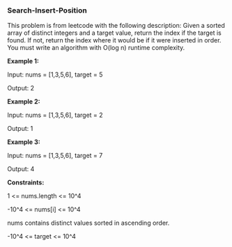 ### Search-Insert-Position

This problem is from leetcode with the following description: 
Given a sorted array of distinct integers and a target value, return the index if the target is found. 
If not, return the index where it would be if it were inserted in order.  
You must write an algorithm with O(log n) runtime complexity.



**Example 1:**

Input: nums = [1,3,5,6], target = 5

Output: 2



**Example 2:**

Input: nums = [1,3,5,6], target = 2

Output: 1



**Example 3:**

Input: nums = [1,3,5,6], target = 7

Output: 4
 
 
 
**Constraints:**

1 <= nums.length <= 10^4

-10^4 <= nums[i] <= 10^4

nums contains distinct values sorted in ascending order.

-10^4 <= target <= 10^4
